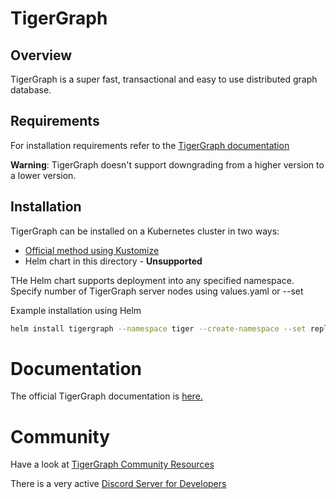 # TigerGraph
## Overview

TigerGraph is a super fast, transactional and easy to use distributed
graph database.

## Requirements
For installation requirements refer to the [TigerGraph documentation](https://docs.tigergraph.com/admin/admin-guide/hw-and-sw-requirements)

**Warning**: TigerGraph doesn't support downgrading from a higher version to a lower version.

## Installation

TigerGraph can be installed on a Kubernetes cluster in two ways:

- [Official method using Kustomize](https://docs.tigergraph.com/v/3.3/admin/admin-guide/kubernetes)
- Helm chart in this directory - **Unsupported**

THe Helm chart supports deployment into any specified namespace.  Specify number of TigerGraph server nodes using values.yaml or --set

Example installation using Helm
```sh
helm install tigergraph --namespace tiger --create-namespace --set replicaCount=3,image.tag=3.3.0 .
```

# Documentation

The official TigerGraph documentation is [here.](https://docs.tigergraph.com)

# Community

Have a look at [TigerGraph Community Resources](https://www.tigergraph.com/community/)

There is a very active [Discord Server for Developers](https://discord.gg/F2c9b9v)
